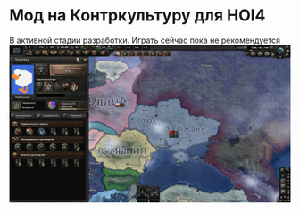 # Мод на Контркультуру для HOI4
В активной стадии разработки. Играть сейчас пока не рекомендуется
![Image1](./img.png "Screenshot #1")
